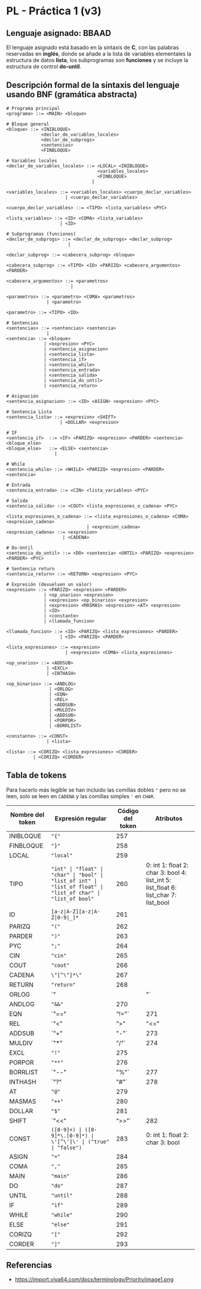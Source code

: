 # PL - Práctica 1 (v3)

## Lenguaje asignado: BBAAD
El lenguaje asignado está basado en la sintaxis de **C**, con las palabras reservadas en **inglés**, donde se añade a la lista de variables elementales la estructura de datos **lista**, los subprogramas son **funciones** y se incluye la estructura de control **do-until**.

## Descripción formal de la sintaxis del lenguaje usando BNF (gramática abstracta)

```
# Programa principal
<programa> ::= <MAIN> <bloque>

# Bloque general
<bloque> ::= <INIBLOQUE>
             <declar_de_variables_locales>
             <declar_de_subprogs>
             <sentencias>
             <FINBLOQUE>

# Variables locales
<declar_de_variables_locales> ::= <LOCAL> <INIBLOQUE>
                                  <variables_locales>
                                  <FINBLOQUE>
                                |

<variables_locales> ::= <variables_locales> <cuerpo_declar_variables>
                      | <cuerpo_declar_variables>

<cuerpo_declar_variables> ::= <TIPO> <lista_variables> <PYC>

<lista_variables> ::= <ID> <COMA> <lista_variables>
                    | <ID>

# Subprogramas (funciones)
<declar_de_subprogs> ::= <declar_de_subprogs> <declar_subprog>
                       |

<declar_subprog> ::= <cabecera_subprog> <bloque>

<cabecera_subprog> ::= <TIPO> <ID> <PARIZQ> <cabecera_argumentos> <PARDER>

<cabecera_argumentos> ::= <parametros>
                        |

<parametros> ::= <parametro> <COMA> <parametros>
               | <parametro>

<parametro> ::= <TIPO> <ID>

# Sentencias
<sentencias> ::= <sentencias> <sentencia>
               |
<sentencia> ::= <bloque>
              | <expresion> <PYC>
              | <sentencia_asignacion>
              | <sentencia_lista>
              | <sentencia_if>
              | <sentencia_while>
              | <sentencia_entrada>
              | <sentencia_salida>
              | <sentencia_do_until>
              | <sentencia_return>

# Asignación
<sentencia_asignacion> ::= <ID> <ASIGN> <expresion> <PYC>

# Sentencia Lista
<sentencia_lista> ::= <expresion> <SHIFT>
                    | <DOLLAR> <expresion>

# IF
<sentencia_if>  ::= <IF> <PARIZQ> <expresion> <PARDER> <sentencia> <bloque_else>
<bloque_else>   ::= <ELSE> <sentencia>
                  |

# While
<sentencia_while> ::= <WHILE> <PARIZQ> <expresion> <PARDER> <sentencia>

# Entrada
<sentencia_entrada> ::= <CIN> <lista_variables> <PYC>

# Salida
<sentencia_salida> ::= <COUT> <lista_expresiones_o_cadena> <PYC>

<lista_expresiones_o_cadena> ::= <lista_expresiones_o_cadena> <COMA> <expresion_cadena>
                              | <expresion_cadena>
<expresion_cadena> ::= <expresion>
                     | <CADENA>

# Do-Until
<sentencia_do_until> ::= <DO> <sentencia> <UNTIL> <PARIZQ> <expresion> <PARDER> <PYC>

# Sentencia return
<sentencia_return> ::= <RETURN> <expresion> <PYC>

# Expresión (devuelven un valor)
<expresion> ::= <PARIZQ> <expresion> <PARDER>
              | <op_unarios> <expresion>
              | <expresion> <op_binarios> <expresion>
              | <expresion> <MASMAS> <expresion> <AT> <expresion>
              | <ID>
              | <constante>
              | <llamada_funcion>

<llamada_funcion> ::= <ID> <PARIZQ> <lista_expresiones> <PARDER>
                    | <ID> <PARIZQ> <PARDER>

<lista_expresiones> ::= <expresion>
                      | <expresion> <COMA> <lista_expresiones>

<op_unarios> ::= <ADDSUB>
               | <EXCL>
               | <INTHASH>

<op_binarios> ::= <ANDLOG>
                | <ORLOG>
                | <EQN>
                | <REL>
                | <ADDSUB>
                | <MULDIV>
                | <ADDSUB>
                | <PORPOR>
                | <BORRLIST>

<constante> ::= <CONST>
               | <lista>

<lista> ::= <CORIZQ> <lista_expresiones> <CORDER>
          | <CORIZQ> <CORDER>
```

## Tabla de tokens

Para hacerlo más legible se han incluido las comillas dobles `"` pero no se leen, solo se leen en `CADENA` y las comillas simples `'` en `CHAR`.

| Nombre del token | Expresión regular | Código del token | Atributos |
|------------------|-------------------------------------------------|------------------|---------------------------------------------------------|
| INIBLOQUE  | `"{"` | 257 | |
| FINBLOQUE  | `"}"` | 258 | |
| LOCAL      | `"local"` | 259 | |
| TIPO | `"int" \| "float" \| "char" \| "bool" \| "list_of int" \| "list_of float" \| "list_of char" \| "list_of bool"` | 260 | 0: int 1: float 2: char 3: bool 4: list_int 5: list_float 6: list_char 7: list_bool                        |
| ID         | `[a-z\|A-Z][a-z\|A-Z\|0-9\|_]*` | 261 | |
| PARIZQ     | `"("` | 262 | |
| PARDER     | `")"` | 263 | |
| PYC        | `";"` | 264 | |
| CIN        | `"cin"` | 265 | |
| COUT       | `"cout"` | 266 | |
| CADENA     | `\"[^\"]*\"` | 267 | |
| RETURN     | `"return"` | 268 | |
| ORLOG      | `"||"` | 269 | |
| ANDLOG     | `"&&"` | 270 | |
| EQN        | `"=="|"!="` | 271 | $0: == 1: !=$ |
| REL        | `"<"|">"|"<="|">="` | 272 | $0: < 1: > 2: <= 3: >= $ |
| ADDSUB     | `"+"|"-"` | 273 | 0: + 1: - |
| MULDIV     | `"*"|"/"` | 274 | 0: * 1: / |
| EXCL       | `"!"` | 275 | |
| PORPOR     | `"**"` | 276 | |
| BORRLIST   | `"--"|"%"` | 277 | $ 0: -- 1: % $ |
| INTHASH    | `"?"|"#"` | 278 | $0: ? 1: # $ |
| AT         | `"@"`   | 279 | |
| MASMAS     | `"++"`  | 280 | |
| DOLLAR     | `"$"`   | 281 | |
| SHIFT      | `"<<"|">>"` | 282 | 0: << 1: >> |
| CONST      | `([0-9]+) \| ([0-9]*\.[0-9]*) \| \'[^\']\' \| ("true" \| "false")` | 283 | 0: int 1: float 2: char 3: bool |
| ASIGN      | `"="` | 284 | |
| COMA       | `","` | 285 | |
| MAIN       | `"main"` | 286 | |
| DO         | `"do"` | 287 | |
| UNTIL      | `"until"` | 288 | |
| IF         | `"if"` | 289 | |
| WHILE      | `"while"` | 290 | |
| ELSE       | `"else"` | 291 | |
| CORIZQ     | `"["` | 292 | |
| CORDER     | `"]"` | 293 | |



## Referencias

- https://import.viva64.com/docx/terminology/Priority/image1.png
